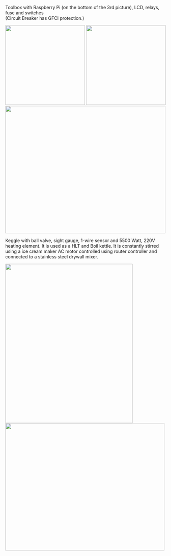 Toolbox with Raspberry Pi (on the bottom of the 3rd picture), LCD, relays, fuse and switches  
(Circuit Breaker has GFCI protection.)

<img src="https://www.github.com/steve71/RasPiBrew/raw/master/img/toolbox_front.JPG" alt="" width=250 height = 250/>
<img src="https://www.github.com/steve71/RasPiBrew/raw/master/img/toolbox_side.JPG" alt="" width=250 height = 250/> 
<img src="https://www.github.com/steve71/RasPiBrew/raw/master/img/toolbox_inside.JPG" alt="" width=503 height = 400/>

Keggle with ball valve, sight gauge, 1-wire sensor and 5500 Watt, 220V heating element. It is used as a HLT and Boil kettle.  It is constantly stirred using a ice cream maker AC motor controlled using router controller and connected to a stainless steel drywall mixer.

<img src="https://www.github.com/steve71/RasPiBrew/raw/master/img/keggle.JPG" alt="" width=400 height=500/>
<img src="https://www.github.com/steve71/RasPiBrew/raw/master/img/inside_keggle.JPG" alt="" width=500 height=400/>
